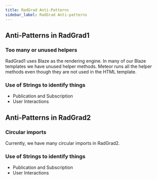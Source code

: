 ```yaml
---
title: RadGrad Anti-Patterns
sidebar_label: RadGrad Anti-patterns
---
```


## Anti-Patterns in RadGrad1

### Too many or unused helpers
RadGrad1 uses Blaze as the rendering engine. In many of our Blaze templates we have unused helper methods. Meteor runs all the helper methods even though they are not used in the HTML template.

### Use of Strings to identify things

* Publication and Subscription
* User Interactions


## Anti-Patterns in RadGrad2

### Circular imports
Currently, we have many circular imports in RadGrad2.

### Use of Strings to identify things

* Publication and Subscription
* User Interactions
